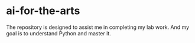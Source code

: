 # ai-for-the-arts
The repository is designed to assist me in completing my lab work. And my goal is to understand Python and master it.
